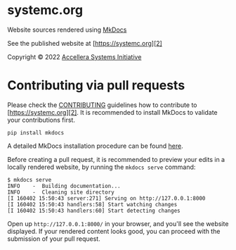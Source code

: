 # systemc.org

Website sources rendered using [MkDocs][1]

See the published website at [https://systemc.org][2]

Copyright &copy; 2022 [Accellera Systems Initiative][3]

# Contributing via pull requests

Please check the [CONTRIBUTING][5] guidelines how to contribute to [https://systemc.org][2]. It is recommended to install MkDocs to validate your contributions first.

```
pip install mkdocs
```

A detailed MkDocs installation procedure can be found [here][4].

Before creating a pull request, it is recommended to preview your edits in a locally rendered website, by running the `mkdocs serve` command:

```
$ mkdocs serve
INFO    -  Building documentation...
INFO    -  Cleaning site directory
[I 160402 15:50:43 server:271] Serving on http://127.0.0.1:8000
[I 160402 15:50:43 handlers:58] Start watching changes
[I 160402 15:50:43 handlers:60] Start detecting changes
```

Open up `http://127.0.0.1:8000/` in your browser, and you'll see the website displayed. If your rendered content looks good, you can proceed with the submission of your pull request.


[1]: https://www.mkdocs.org/
[2]: https://systemc.org
[3]: https://accellera.org
[4]: https://www.mkdocs.org/getting-started/#installation
[5]: CONTRIBUTING.md
